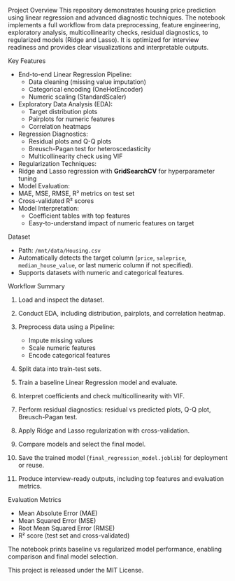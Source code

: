 Project Overview
This repository demonstrates housing price prediction using linear regression and advanced diagnostic techniques. The notebook implements a full workflow from data preprocessing, feature engineering, exploratory analysis, multicollinearity checks, residual diagnostics, to regularized models (Ridge and Lasso). It is optimized for interview readiness and provides clear visualizations and interpretable outputs.

Key Features
* End-to-end Linear Regression Pipeline:
  * Data cleaning (missing value imputation)
  * Categorical encoding (OneHotEncoder)
  * Numeric scaling (StandardScaler)
* Exploratory Data Analysis (EDA):
  * Target distribution plots
  * Pairplots for numeric features
  * Correlation heatmaps
* Regression Diagnostics:
  * Residual plots and Q-Q plots
  * Breusch-Pagan test for heteroscedasticity
  * Multicollinearity check using VIF
* Regularization Techniques:
 * Ridge and Lasso regression with **GridSearchCV** for hyperparameter tuning
* Model Evaluation:
 * MAE, MSE, RMSE, R² metrics on test set
  * Cross-validated R² scores
* Model Interpretation:
  * Coefficient tables with top features
  * Easy-to-understand impact of numeric features on target

Dataset
* Path: `/mnt/data/Housing.csv`
* Automatically detects the target column (`price`, `saleprice`, `median_house_value`, or last numeric column if not specified).
* Supports datasets with numeric and categorical features.

Workflow Summary

1. Load and inspect the dataset.
2. Conduct EDA, including distribution, pairplots, and correlation heatmap.
3. Preprocess data using a Pipeline:

   * Impute missing values
   * Scale numeric features
   * Encode categorical features
4. Split data into train-test sets.
5. Train a baseline Linear Regression model and evaluate.
6. Interpret coefficients and check multicollinearity with VIF.
7. Perform residual diagnostics: residual vs predicted plots, Q-Q plot, Breusch-Pagan test.
8. Apply Ridge and Lasso regularization with cross-validation.
9. Compare models and select the final model.
10. Save the trained model (`final_regression_model.joblib`) for deployment or reuse.
11. Produce interview-ready outputs, including top features and evaluation metrics.

Evaluation Metrics
* Mean Absolute Error (MAE)
* Mean Squared Error (MSE)
* Root Mean Squared Error (RMSE)
* R² score (test set and cross-validated)

The notebook prints baseline vs regularized model performance, enabling comparison and final model selection.





This project is released under the MIT License.
